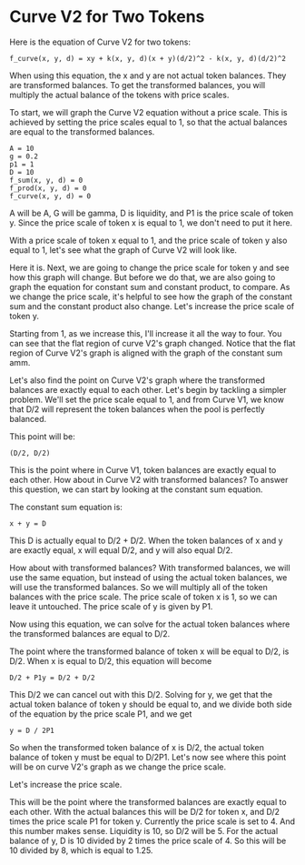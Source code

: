 # Curve V2 for Two Tokens

Here is the equation of Curve V2 for two tokens:
```
f_curve(x, y, d) = xy + k(x, y, d)(x + y)(d/2)^2 - k(x, y, d)(d/2)^2
```
When using this equation, the x and y are not actual token balances. They are transformed balances. To get the transformed balances, you will multiply the actual balance of the tokens with price scales.

To start, we will graph the Curve V2 equation without a price scale. This is achieved by setting the price scales equal to 1, so that the actual balances are equal to the transformed balances.
```
A = 10
g = 0.2
p1 = 1
D = 10
f_sum(x, y, d) = 0
f_prod(x, y, d) = 0
f_curve(x, y, d) = 0
```
A will be A, G will be gamma, D is liquidity, and P1 is the price scale of token y. Since the price scale of token x is equal to 1, we don't need to put it here.

With a price scale of token x equal to 1, and the price scale of token y also equal to 1, let's see what the graph of Curve V2 will look like.

Here it is. Next, we are going to change the price scale for token y and see how this graph will change. But before we do that, we are also going to graph the equation for constant sum and constant product, to compare. As we change the price scale, it's helpful to see how the graph of the constant sum and the constant product also change. Let's increase the price scale of token y.

Starting from 1, as we increase this, I'll increase it all the way to four. You can see that the flat region of curve V2's graph changed. Notice that the flat region of Curve V2's graph is aligned with the graph of the constant sum amm.

Let's also find the point on Curve V2's graph where the transformed balances are exactly equal to each other. Let's begin by tackling a simpler problem. We'll set the price scale equal to 1, and from Curve V1, we know that D/2 will represent the token balances when the pool is perfectly balanced.

This point will be:
```
(D/2, D/2)
```
This is the point where in Curve V1, token balances are exactly equal to each other. How about in Curve V2 with transformed balances? To answer this question, we can start by looking at the constant sum equation.

The constant sum equation is:
```
x + y = D
```
This D is actually equal to D/2 + D/2. When the token balances of x and y are exactly equal, x will equal D/2, and y will also equal D/2.

How about with transformed balances? With transformed balances, we will use the same equation, but instead of using the actual token balances, we will use the transformed balances. So we will multiply all of the token balances with the price scale. The price scale of token x is 1, so we can leave it untouched. The price scale of y is given by P1.

Now using this equation, we can solve for the actual token balances where the transformed balances are equal to D/2.

The point where the transformed balance of token x will be equal to D/2, is D/2. When x is equal to D/2, this equation will become
```
D/2 + P1y = D/2 + D/2
```
This D/2 we can cancel out with this D/2. Solving for y, we get that the actual token balance of token y should be equal to, and we divide both side of the equation by the price scale P1, and we get
```
y = D / 2P1
```
So when the transformed token balance of x is D/2, the actual token balance of token y must be equal to D/2P1.
Let's now see where this point will be on curve V2's graph as we change the price scale. 

Let's increase the price scale.

This will be the point where the transformed balances are exactly equal to each other. With the actual balances this will be D/2 for token x, and D/2 times the price scale P1 for token y.
Currently the price scale is set to 4. And this number makes sense. Liquidity is 10, so D/2 will be 5. For the actual balance of y, D is 10 divided by 2 times the price scale of 4. So this will be 10 divided by 8, which is equal to 1.25.
